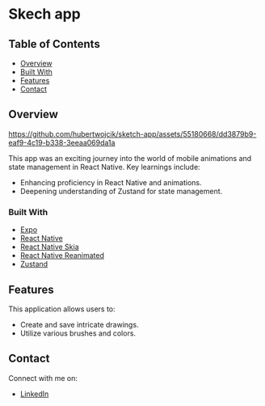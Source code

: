 # Skech app

## Table of Contents

-   [Overview](#overview)
-   [Built With](#built-with)
-   [Features](#features)
-   [Contact](#contact)

## Overview

https://github.com/hubertwojcik/sketch-app/assets/55180668/dd3879b9-eaf9-4c19-b338-3eeaa069da1a

This app was an exciting journey into the world of mobile animations and state management in React Native. Key learnings include:

-   Enhancing proficiency in React Native and animations.
-   Deepening understanding of Zustand for state management.

### Built With

-   [Expo](https://expo.dev/)
-   [React Native](https://reactnative.dev/)
-   [React Native Skia](https://shopify.github.io/react-native-skia/)
-   [React Native Reanimated](https://docs.swmansion.com/react-native-reanimated/)
-   [Zustand](https://github.com/pmndrs/zustand)

## Features

This application allows users to:

-   Create and save intricate drawings.
-   Utilize various brushes and colors.

## Contact

Connect with me on:

-   [LinkedIn](https://www.linkedin.com/in/hubert-w%C3%B3jcik-5852191a6/)
